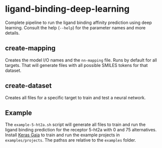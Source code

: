 # ligand-binding-deep-learning

Complete pipeline to run the ligand binding affinity prediction using deep learning.
Consult the help (`--help`) for the parameter names and more details.

## create-mapping

Creates the model I/O names and the `nn-mapping` file.
Runs by default for all targets.
That will generate files with all possible SMILES tokens for that dataset. 

## create-dataset

Creates all files for a specific target to train and test a neural network.

## Example

The `example-5-ht2a.sh` script will generate all files to train and run the ligand binding prediction for the receptor 5-ht2a with 0 and 75 alternatives.
Install [Keras Gaia](https://github.com/bergos/keras_gaia) to train and run the example projects in `examples/projects`.
The pathss are relative to the `examples` folder.